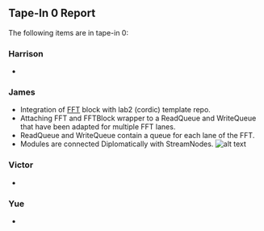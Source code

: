 ## Tape-In 0 Report

The following items are in tape-in 0:

### Harrison
-

### James
- Integration of [FFT](https://github.com/ucb-art/fft/tree/diplomacyPort2) block with lab2 (cordic) template repo.
- Attaching FFT and FFTBlock wrapper to a ReadQueue and WriteQueue that have been adapted for multiple FFT lanes.
- ReadQueue and WriteQueue contain a queue for each lane of the FFT.
- Modules are connected Diplomatically with StreamNodes.
![alt text](https://github.com/ucberkeley-ee290c/fa18-mimo/blob/master/doc/tapein0_james.png "FFT tapein 0 diagram")

### Victor
-

### Yue
- 

